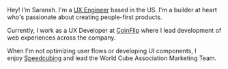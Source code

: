 Hey! I'm Saransh. I'm a [UX Engineer](https://medium.com/google-design/why-full-stack-developers-make-the-best-ux-engineers-1ddbff6c1739) based in the US. I'm a builder at heart who's passionate about creating people-first products.

Currently, I work as a UX Developer at [CoinFlip](https://www.coinflip.tech/) where I lead development of web experiences across the company.

When I'm not optimizing user flows or developing UI components, I enjoy [Speedcubing](https://wca.link/2014GROV01) and lead the World Cube Association Marketing Team.

